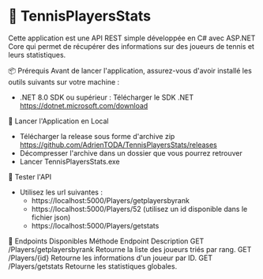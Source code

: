﻿# 🎾 TennisPlayersStats
Cette application est une API REST simple développée en C# avec ASP.NET Core
qui permet de récupérer des informations sur des joueurs de tennis et leurs statistiques.

📦 Prérequis
Avant de lancer l'application, assurez-vous d'avoir installé les outils suivants sur votre machine :
- .NET 8.0 SDK ou supérieur : Télécharger le SDK .NET https://dotnet.microsoft.com/download

🚀 Lancer l'Application en Local
- Télécharger la release sous forme d'archive zip https://github.com/AdrienTODA/TennisPlayersStats/releases
- Décompresser l'archive dans un dossier que vous pourrez retrouver
- Lancer TennisPlayersStats.exe

🧪 Tester l'API
- Utilisez les url suivantes :
	- https://localhost:5000/Players/getplayersbyrank
	- https://localhost:5000/Players/52 (utilisez un id disponible dans le fichier json)
	- https://localhost:5000/Players/getstats

📝 Endpoints Disponibles
Méthode			Endpoint					Description
GET			/Players/getplayersbyrank			Retourne la liste des joueurs triés par rang.
GET			/Players/{id}					Retourne les informations d'un joueur par ID.
GET			/Players/getstats				Retourne les statistiques globales.
